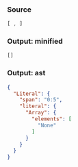### Source
```js parse:expr check-format:no
[ , ]
```

### Output: minified
```js
[]
```

### Output: ast
```json
{
  "Literal": {
    "span": "0:5",
    "literal": {
      "Array": {
        "elements": [
          "None"
        ]
      }
    }
  }
}
```

